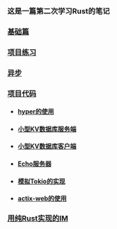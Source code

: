 ### 这是一篇第二次学习Rust的笔记

### [基础篇](./doc/1.md)
### [项目练习](./doc/2.md)
### [异步](./doc/3.md)
### [项目代码](./lite)
 - #### [hyper的使用](./lite/http-use)
 - #### [小型KV数据库服务端](./lite/my-redis-server)
 - #### [小型KV数据库客户端](./lite/my-redis-client)
 - #### [Echo服务器](./lite/echo)
 - #### [模拟Tokio的实现](./lite/mini-tokio)
 - #### [actix-web的使用](./lite/actix-web-use)
### [用纯Rust实现的IM](https://github.com/SuanCaiYv/instant_message)
